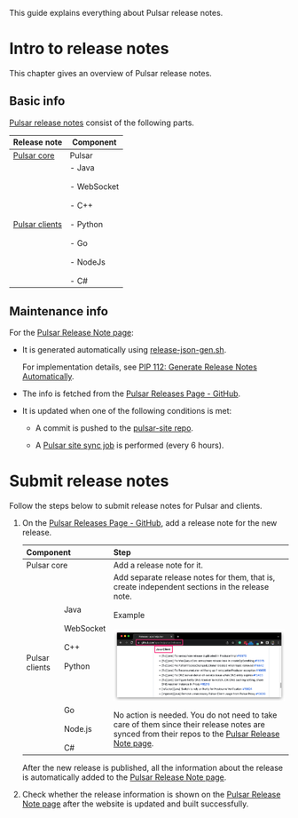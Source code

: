 This guide explains everything about Pulsar release notes.

# Intro to release notes

This chapter gives an overview of Pulsar release notes.

## Basic info

[Pulsar release notes](https://pulsar.apache.org/release-notes/) consist of the following parts.

Release note | Component
---|---
[Pulsar core](https://pulsar.apache.org/release-notes/#pulsar-release-notes)| Pulsar
[Pulsar clients](../../site2/docs/client-libraries.md) |- Java <br><br> - WebSocket <br><br> - C++ <br><br> - Python <br><br> - Go <br><br> - NodeJs <br><br> - C#

## Maintenance info

For the [Pulsar Release Note page](https://pulsar.apache.org/release-notes/):

- It is generated automatically using [release-json-gen.sh](https://github.com/apache/pulsar-site/blob/main/site2/tools/release-json-gen.sh).
  
  For implementation details, see [PIP 112: Generate Release Notes Automatically](https://github.com/apache/pulsar/wiki/PIP-112:-Generate-Release-Notes-Automatically).

- The info is fetched from the [Pulsar Releases Page - GitHub](https://github.com/apache/pulsar/releases).
  
- It is updated when one of the following conditions is met:

  - A commit is pushed to the [pulsar-site repo](https://github.com/apache/pulsar-site). 
  
  - A [Pulsar site sync job](https://github.com/apache/pulsar-site/actions/workflows/ci-pulsar-website-docs-sync.yaml) is performed (every 6 hours).

# Submit release notes

Follow the steps below to submit release notes for Pulsar and clients.

1. On the [Pulsar Releases Page - GitHub](https://github.com/apache/pulsar/releases), add a release note for the new release.

    <table>
    <thead>
      <tr>
        <th colspan="2">Component</th>
        <th>Step</th>
      </tr>
    </thead>
    <tbody>
      <tr>
        <td colspan="2">Pulsar core</td>
        <td>Add a release note for it.</td>
      </tr>
      <tr>
        <td rowspan="2">Pulsar clients</td>
        <td>Java<br><br>WebSocket<br><br>C++<br><br>Python</td>
        <td>Add separate release notes for them, that is, create independent sections in the release note.<br><br>Example<br><br><img title="Java client release note example" alt="Java client release note example" src="../assets/release-note-guide-1.png"></td>
      </tr>
      <tr>
        <td>Go<br><br>Node.js<br><br>C#</td>
        <td>No action is needed. You do not need to take care of them since their release notes are synced from their repos to the <a href="https://pulsar.apache.org/release-notes/">Pulsar Release Note page</a>.</td>
      </tr>
    </tbody>
    </table>

    After the new release is published, all the information about the release is automatically added to the [Pulsar Release Note page](https://pulsar.apache.org/release-notes/).

2. Check whether the release information is shown on the [Pulsar Release Note page](https://pulsar.apache.org/release-notes/) after the website is updated and built successfully.





